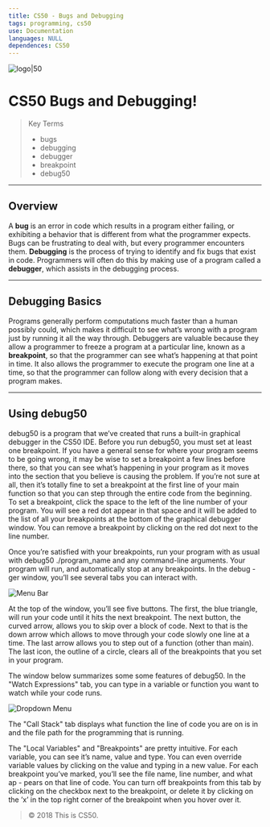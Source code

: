 ```yaml
---
title: CS50 - Bugs and Debugging
tags: programming, cs50
use: Documentation
languages: NULL
dependences: CS50
---
```


![logo|50](./logo.png)

# CS50 Bugs and Debugging!

> Key Terms
> - bugs
> - debugging
> - debugger
> - breakpoint
> - debug50

---
## Overview

A **bug** is an error in code which results in a program either failing, or exhibiting a behavior that is different from what the programmer expects. Bugs can be frustrating to
deal with, but every programmer encounters them. **Debugging** is the process of trying
to identify and fix bugs that exist in code. Programmers will often do this by making
use of a program called a **debugger**, which assists in the debugging process.

---
## Debugging Basics

Programs generally perform computations much faster than a human possibly could, which makes it difficult to see what’s wrong with a program just by running it all the way through. Debuggers are valuable because they allow a programmer to freeze a program at a particular line, known as a **breakpoint**, so that the programmer can see what’s happening at that point in time. It also allows the programmer to execute the program one line at a time, so that the programmer can follow along with every decision that a program makes.

---
## Using debug50

debug50 is a program that we’ve created that runs a built-in graphical debugger in the CS50 IDE. Before you run debug50, you must set at least one breakpoint. If you have a general sense for where your program seems to be going wrong, it may be wise to set a breakpoint a few lines before there, so that you can see what’s happening in your program as it moves into the section that you believe is causing the problem. If you’re not sure at all, then it’s totally fine to set a breakpoint at the first line of your main function so that you can step through the entire code from the beginning. To set a breakpoint, click the space to the left of the line number of your program. You will see a red dot appear in that space and it will be added to the list of all your breakpoints at the bottom of the graphical debugger window. You can remove a breakpoint by clicking on the red dot next to the line number.

Once you’re satisfied with your breakpoints, run your program with as usual with debug50 ./program\_name and any command-line arguments. Your program will run, and automatically stop at any breakpoints. In the debug - ger window, you’ll see several tabs you can interact with.

![Menu Bar](print1.png)

At the top of the window, you’ll see five buttons. The first, the blue triangle, will run your code until it hits the next breakpoint. The next button, the curved arrow,  allows you to skip over a block of code. Next to that  is the down arrow which allows to move through your  code slowly one line at a time. The last arrow allows you  to step out of a function (other than main). The last icon, the outline of a circle, clears all of the breakpoints that you set in your program.

The window below summarizes some some features of debug50. In the "Watch Expressions" tab, you can type in a variable or function you want to watch while your code runs.

![Dropdown Menu](print2.png)

The "Call Stack" tab displays what function the line of code you are on is in and the file path for the programming that is running.

The "Local Variables" and "Breakpoints" are pretty intuitive. For each variable, you can see it’s name, value and type. You can even override variable values by clicking on the value and typing in a new value. For each breakpoint you’ve marked, you’ll see the file name, line number, and what ap - pears on that line of code. You can turn off breakpoints from this tab by clicking on the checkbox next to the breakpoint, or delete it by clicking on the ’x’ in the top right corner of the breakpoint when you hover over it.

> © 2018 This is CS50.
